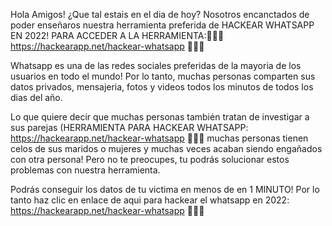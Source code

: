Hola Amigos! ¿Que tal estais en el dia de hoy? Nosotros encanctados de poder enseñaros nuestra herramienta preferida de HACKEAR WHATSAPP EN 2022!
PARA ACCEDER A LA HERRAMIENTA:🔴🔴🔴 https://hackearapp.net/hackear-whatsapp 🔴🔴🔴

Whatsapp es una de las redes sociales preferidas de la mayoria de los usuarios en todo el mundo! Por lo tanto, muchas personas comparten sus datos privados, mensajeria, fotos y videos todos los minutos de todos los dias del año.

Lo que quiere decir que muchas personas también tratan de investigar a sus parejas (HERRAMIENTA PARA HACKEAR WHATSAPP: https://hackearapp.net/hackear-whatsapp 🔴🔴🔴
muchas personas tienen celos de sus maridos o mujeres y muchas veces acaban siendo engañados con otra persona! Pero no te preocupes, tu podrás solucionar estos problemas con nuestra herramienta.

Podrás conseguir los datos de tu victima en menos de en 1 MINUTO! Por lo tanto haz clic en enlace de aqui para hackear el whatsapp en 2022: https://hackearapp.net/hackear-whatsapp 🔴🔴🔴
